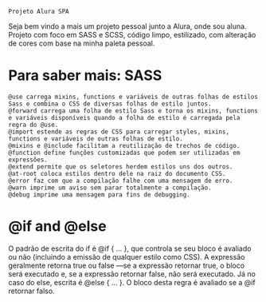 <body>
    
    Projeto Alura SPA
Seja bem vindo a mais um projeto pessoal junto a Alura, onde sou aluna.
Projeto com foco em SASS e SCSS, código limpo, estilizado, com alteração de cores com base na minha paleta pessoal.

<div>
    <h1>Para saber mais: SASS</h1>
    
    
    @use carrega mixins, functions e variáveis de outras folhas de estilos Sass e combina o CSS de diversas folhas de estilo juntos.
    @forward carrega uma folha de estilo Sass e torna os mixins, functions e variáveis disponíveis quando a folha de estilo é carregada pela regra do @use.
    @import	estende as regras de CSS para carregar styles, mixins, functions e variáveis de outras folhas de estilo.
    @mixins e @include facilitam a reutilização de trechos de código.
    @function define funções customizadas que podem ser utilizadas em expressões.
    @extend	permite que os seletores herdem estilos uns dos outros.
    @at-root coloca estilos dentro dele na raiz do documento CSS.
    @error faz com que a compilação falhe com uma mensagem de erro.
    @warn imprime um aviso sem parar totalmente a compilação.
    @debug imprime uma mensagem para fins de debugging.
</div>

<div>
    <h1>@if and @else</h1>
<p>O padrão de escrita do if é @if <expression> { ... }, que controla se seu bloco é avaliado ou não (incluindo a emissão de qualquer estilo como CSS). A expressão geralmente retorna true ou false —se a expressão retornar true, o bloco será executado e, se a expressão retornar false, não será executado.
Já no caso do else, escrita é @else { ... }. O bloco desta regra é avaliado se a @if retornar falso.</p>
</div>

</body>
